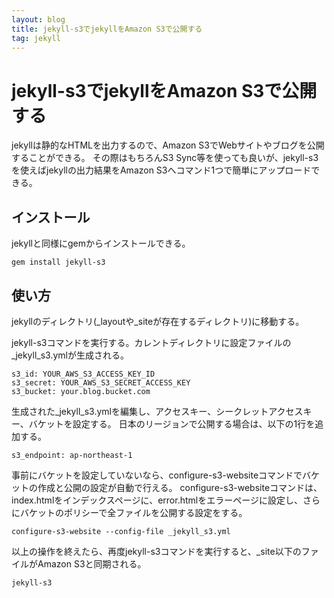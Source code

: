 ```yaml
---
layout: blog
title: jekyll-s3でjekyllをAmazon S3で公開する
tag: jekyll
---
```


# jekyll-s3でjekyllをAmazon S3で公開する

jekyllは静的なHTMLを出力するので、Amazon S3でWebサイトやブログを公開することができる。
その際はもちろんS3 Sync等を使っても良いが、jekyll-s3を使えばjekyllの出力結果をAmazon S3へコマンド1つで簡単にアップロードできる。

## インストール

jekyllと同様にgemからインストールできる。

    gem install jekyll-s3

## 使い方

jekyllのディレクトリ(_layoutや_siteが存在するディレクトリ)に移動する。

jekyll-s3コマンドを実行する。カレントディレクトリに設定ファイルの_jekyll_s3.ymlが生成される。

    s3_id: YOUR_AWS_S3_ACCESS_KEY_ID
    s3_secret: YOUR_AWS_S3_SECRET_ACCESS_KEY
    s3_bucket: your.blog.bucket.com

生成された_jekyll_s3.ymlを編集し、アクセスキー、シークレットアクセスキー、バケットを設定する。
日本のリージョンで公開する場合は、以下の1行を追加する。

    s3_endpoint: ap-northeast-1

事前にバケットを設定していないなら、configure-s3-websiteコマンドでバケットの作成と公開の設定が自動で行える。
configure-s3-websiteコマンドは、index.htmlをインデックスページに、error.htmlをエラーページに設定し、さらにバケットのポリシーで全ファイルを公開する設定をする。

    configure-s3-website --config-file _jekyll_s3.yml

以上の操作を終えたら、再度jekyll-s3コマンドを実行すると、_site以下のファイルがAmazon S3と同期される。

    jekyll-s3
